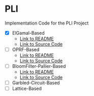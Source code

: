 # PLI
Implementation Code for the PLI Project

 - [X] ElGamal-Based
	 - [Link to README](Elgamal-Based/README.md)
	 - [Link to Source Code](Elgamal-Based/src/)
 - [ ] OPRF-Based
	 - [Link to README](OPRF-Based/README.md)
	 - [Link to Source Code](OPRF-Based/src/)
 - [ ] BloomFilter-Pallier-Based
	 - [Link to README](BloomFilter-Paillier-Based/README.md)
	 - [Link to Source Code](BloomFilter-Paillier-Based/src/)
 - [ ] Garbled-Circuit-Based
 - [ ] Lattice-Based
